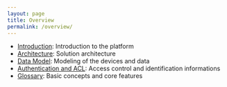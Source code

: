 ```yaml
---
layout: page
title: Overview
permalink: /overview/
---
```



- [Introduction](/overview/introduction): Introduction to the platform
- [Architecture](/overview/architecture): Solution architecture
- [Data Model](/overview/data-model): Modeling of the devices and data
- [Authentication and ACL](/overview/authentication): Access control and identification informations
- [Glossary](/overview/glossary): Basic concepts and core features
